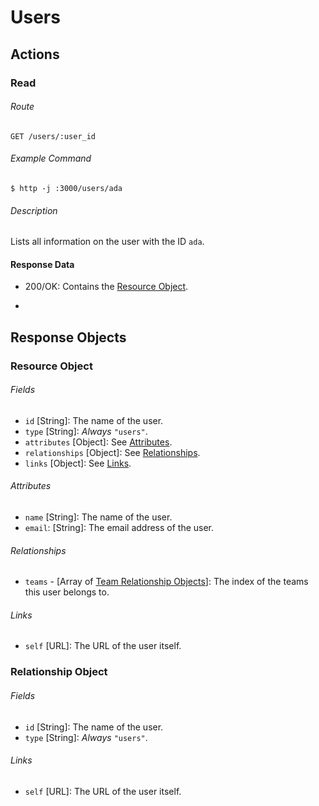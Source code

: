 # Users

## Actions
### Read
###### Route
    GET /users/:user_id
###### Example Command
    $ http -j :3000/users/ada
###### Description
Lists all information on the user with the ID `ada`.

#### Response Data
* 200/OK: Contains the [Resource Object](#resource-object).

-

## Response Objects
### Resource Object
###### Fields
* `id` [String]: The name of the user.
* `type` [String]: *Always* `"users"`.
* `attributes` [Object]: See [Attributes](#attributes).
* `relationships` [Object]: See [Relationships](#relationships).
* `links` [Object]: See [Links](#links).

###### Attributes
* `name` [String]: The name of the user.
* `email`: [String]: The email address of the user.

###### Relationships
* `teams` - [Array of [Team Relationship Objects](teams.md#relationship-object)]: The index of the teams this user belongs to.

###### Links
* `self` [URL]: The URL of the user itself.

### Relationship Object
###### Fields
* `id` [String]: The name of the user.
* `type` [String]: *Always* `"users"`.

###### Links
* `self` [URL]: The URL of the user itself.
